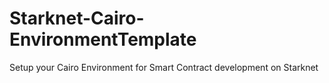 # Starknet-Cairo-EnvironmentTemplate
Setup your Cairo Environment for Smart Contract development on Starknet

